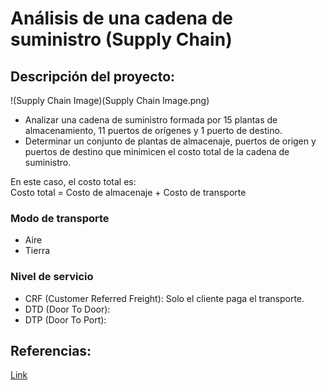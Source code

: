 # Análisis de una cadena de suministro (Supply Chain)
## Descripción del proyecto:

!(Supply Chain Image)(Supply Chain Image.png)

- Analizar una cadena de suministro formada por 15 plantas de almacenamiento, 11 puertos de orígenes y 1 puerto de destino. </br>
- Determinar un conjunto de plantas de almacenaje, puertos de origen y puertos de destino que minimicen el costo total de la cadena de suministro.
  
En este caso, el costo total es: </br>
Costo total = Costo de almacenaje + Costo de transporte

### Modo de transporte
- Aire
- Tierra

### Nivel de servicio
- CRF (Customer Referred Freight): Solo el cliente paga el transporte.
- DTD (Door To Door):
- DTP (Door To Port):

## Referencias:
<a href = "https://brunel.figshare.com/articles/dataset/Supply_Chain_Logistics_Problem_Dataset/7558679?file=20162015"> Link </a>
